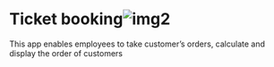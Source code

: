 # Ticket booking![img2](https://user-images.githubusercontent.com/93360464/214589122-a934417a-1276-4ff3-9b71-4755612dcf6c.png)
This app enables employees to  take customer’s orders, calculate and display the order of customers

